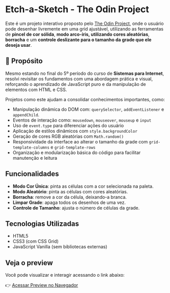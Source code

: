 # Etch-a-Sketch - The Odin Project

Este é um projeto interativo proposto pelo [The Odin Project](https://www.theodinproject.com/), onde o usuário pode desenhar livremente em uma grid ajustável, utilizando as ferramentas de **pincel de cor sólida**, **modo arco-íris, utilizando cores aleatórias**, **borracha** e um **controle deslizante para o tamanho da grade que ele deseja usar**.

## 🧠 Propósito

Mesmo estando no final do 5º período do curso de **Sistemas para Internet**, resolvi revisitar os fundamentos com uma abordagem prática e visual, reforçando o aprendizado de JavaScript puro e da manipulação de elementos com HTML e CSS.

Projetos como este ajudam a consolidar conhecimentos importantes, como:

- Manipulação dinâmica do DOM com: `querySelector`, `addEventListener` e `appendChild`.
- Eventos de interação como: `mousedown`, `mouseover`, `mouseup` e `input`
- Uso de `event.type` para diferenciar ações do usuário
- Aplicação de estilos dinâmicos com `style.backgroundColor`
- Geração de cores RGB aleatórias com `Math.random()`
- Responsividade da interface ao alterar o tamanho da grade com `grid-template-columns` e `grid-template-rows`
- Organização e modularização básica do código para facilitar manutenção e leitura

## Funcionalidades

- **Modo Cor Única**: pinta as células com a cor selecionada na paleta.
- **Modo Aleatório**: pinta as células com cores aleatórias.
- **Borracha**: remove a cor da célula, deixando-a branca.
- **Limpar Grade**: apaga todos os desenhos de uma vez.
- **Controle de Tamanho**: ajusta o número de células da grade.

## Tecnologias Utilizadas

- HTML5
- CSS3 (com CSS Grid)
- JavaScript Vanilla (sem bibliotecas externas)

## Veja o preview

Você pode visualizar e interagir acessando o link abaixo:

👉 [Acessar Preview no Navegador](https://lucasgalindo.github.io/etch-a-sketch/)

